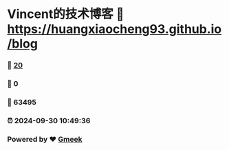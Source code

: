 # Vincent的技术博客 :link: https://huangxiaocheng93.github.io/blog 
### :page_facing_up: [20](https://huangxiaocheng93.github.io/blog/tag.html) 
### :speech_balloon: 0 
### :hibiscus: 63495 
### :alarm_clock: 2024-09-30 10:49:36 
### Powered by :heart: [Gmeek](https://github.com/Meekdai/Gmeek)
